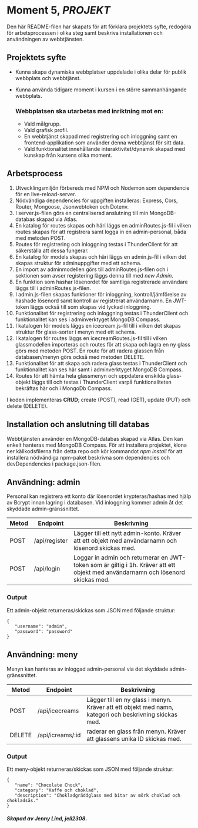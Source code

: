 # Moment 5, _PROJEKT_
Den här README-filen har skapats för att förklara projektets syfte, redogöra för arbetsprocessen i olika steg samt beskriva installationen och användningen av webbtjänsten.

## Projektets syfte

- Kunna skapa dynamiska webbplatser uppdelade i olika delar för publik webbplats och webbtjänst.
- Kunna använda tidigare moment i kursen i en större sammanhängande webbplats.

    ### Webbplatsen ska utarbetas med inriktning mot en:

    - Vald målgrupp.
    - Vald grafisk profil.
    - En webbtjänst skapad med registrering och inloggning samt en frontend-applikation som använder denna webbtjänst för sitt data.
    - Vald funktionalitet innehållande interaktivitet/dynamik skapad med kunskap från kursens olika moment.

## Arbetsprocess

1. Utvecklingsmiljön förbereds med NPM och Nodemon som dependencie för en live-reload-server.
2. Nödvändiga dependencies för uppgiften installeras: Express, Cors, Router, Mongoose, Jsonwebtoken och Dotenv. 
3. I server.js-filen görs en centraliserad anslutning till min MongoDB-databas skapad via Atlas.
4. En katalog för routes skapas och häri läggs en adminRoutes.js-fil i vilken routes skapas för att registrera samt logga in en admin-personal, båda med metoden POST. 
5. Routes för registrering och inloggning testas i ThunderClient för att säkerställa att dessa fungerar.
6. En katalog för models skapas och häri läggs en admin.js-fil i vilken det skapas struktur för adminuppgifter med ett schema.
7. En import av adminmodellen görs till adminRoutes.js-filen och i sektionen som avser registering läggs denna till med _new Admin_.
8. En funktion som hashar lösenordet för samtliga registrerade användare läggs till i adminRoutes.js-filen.
9. I admin.js-filen skapas funktioner för inloggning, kontroll/jämförelse av hashade lösenord samt kontroll av registrerat användarnamn. En JWT-token läggs också till som skapas vid lyckad inloggning.
10. Funktionalitet för registrering och inloggning testas i ThunderClient och funktionalitet kan ses i adminverktyget MongoDB Compass.
11. I katalogen för models läggs en icecream.js-fil till i vilken det skapas struktur för glass-sorter i menyn med ett schema.
12. I katalogen för routes läggs en icecreamRoutes.js-fil till i vilken glassmodellen importeras och routes för att skapa och lagra en ny glass görs med metoden POST. En route för att radera glassen från databasen/menyn görs också med metoden DELETE.
13. Funktionalitet för att skapa och radera glass testas i ThunderClient och funktionalitet kan ses här samt i adminverktyget MongoDB Compass.
14. Routes för att hämta hela glassmenyn och uppdatera enskilda glass-objekt läggs till och testas i ThunderClient varpå funktionaliteten bekräftas här och i MongoDb Compass.


I koden implementeras **CRUD**; create (POST), read (GET), update (PUT) och delete (DELETE).

## Installation och anslutning till databas

Webbtjänsten använder en MongoDB-databas skapad via Atlas. Den kan enkelt hanteras med MongoDB Compass. För att installera projektet, klona ner källkodsfilerna från detta repo och kör kommandot _npm install_ för att installera nödvändiga npm-paket beskrivna som dependencies och devDependencies i package.json-filen.

## Användning: admin
Personal kan registrera ett konto där lösenordet krypteras/hashas med hjälp av Bcrypt innan lagring i databasen. Vid inloggning kommer
admin åt det skyddade admin-gränssnittet.

| **Metod** | **Endpoint**      | **Beskrivning**                                                                                                                      |
|-------|---------------|----------------------------------------------------------------------------------------------------------------------------------|
| POST  | /api/register | Lägger till ett nytt admin-konto. Kräver att ett objekt med användarnamn och lösenord skickas med.                               |
| POST  | /api/login    | Loggar in admin och returnerar en JWT-token som är giltig i 1h. Kräver att ett objekt med användarnamn och lösenord skickas med. |

### Output
Ett admin-objekt returneras/skickas som JSON med följande struktur:

```
{
   "username": "admin",
   "password": "password"
}
```

## Användning: meny
Menyn kan hanteras av inloggad admin-personal via det skyddade admin-gränssnittet. 

| **Metod**  | **Endpoint**         | **Beskrivning**                                                                                            |
|--------|------------------|--------------------------------------------------------------------------------------------------------|
| POST   | /api/icecreams   | Lägger till en ny glass i menyn. Kräver att ett objekt med namn, kategori och beskrivning skickas med. |
| DELETE | /api/icreams/:id | raderar en glass från menyn. Kräver att glassens unika ID skickas med.                                 |

### Output
Ett meny-objekt returneras/skickas som JSON med följande struktur:

```
{
   "name": "Chocolate Chock",
   "category": "Kaffe och choklad",
   "description": "Chokladgräddglass med bitar av mörk choklad och chokladsås."
}
```

#### _Skapad av Jenny Lind, jeli2308_.